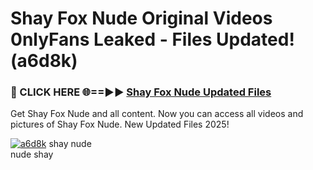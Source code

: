 # Shay Fox Nude Original Videos 0nlyFans Leaked - Files Updated! (a6d8k)

<h3>🔴 CLICK HERE 🌐==►► <a href="https://tinyurl.com/5h6xmrr3" rel="nofollow">Shay Fox Nude Updated Files</a></h3>

Get Shay Fox Nude and all content. Now you can access all videos and pictures of Shay Fox Nude. New Updated Files 2025!

[![a6d8k](https://i.imgur.com/KVD873Z.gif)](https://tinyurl.com/5h6xmrr3)
shay nude<br>
nude shay